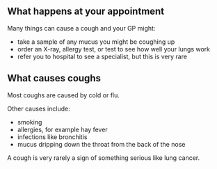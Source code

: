 ## What happens at your appointment

Many things can cause a cough and your GP might:

- take a sample of any mucus you might be coughing up
- order an X-ray, allergy test, or test to see how well your lungs work
- refer you to hospital to see a specialist, but this is very rare

## What causes coughs

Most coughs are caused by cold or flu.

Other causes include:

- smoking
- allergies, for example hay fever
- infections like bronchitis
- mucus dripping down the throat from the back of the nose

A cough is very rarely a sign of something serious like lung cancer.
